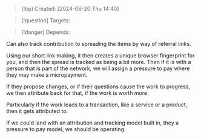 
>[!tip] Created: [2024-06-20 Thu 14:40]

>[!question] Targets: 

>[!danger] Depends: 

Can also track contribution to spreading the items by way of referral links.

Using our short link making, it then creates a unique browser fingerprint for you, and then the spread is tracked as being a bit more.  Then if it is with a person that is part of the network, we will assign a pressure to pay where they may make a micropayment.

If they propose changes, or if their questions cause the work to progress, we then attribute back for that, if the work is worth more.

Particularly if the work leads to a transaction, like a service or a product, then it gets attributed to.

If we could land with an attribution and tracking model built in, they a pressure to pay model, we should be operating.
